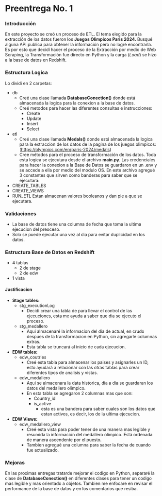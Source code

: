 # Preentrega No. 1

### Introducción

En este proyecto se creó un proceso de ETL. El tema elegido para la extracción de los datos fueron los **Juegos Olimpicos Paris 2024.** Busqué alguna API publica para obtener la información pero no logré encontrarla. Es por esto que decidí hacer el proceso de la Extracción por medio de Web Scraping, la Transformación fue directo en Python y la carga (_Load_) se hizo a la base de datos en Redshift.

### Estructura Logica

Lo dividi en 2 carpetas:

- db
  - Creé una clase llamada **DatabaseConection()** donde está almacenada la logica para la conexion a la base de datos.
  - Creé metodos para hacer las diferentes consultas e instrucciones:
    - Create
    - Update
    - Insert
    - Select
- etl
  - Creé una clase llamada **Medals()** donde está almacenada la logica para la extraccion de los datos de la pagina de los juegos olimpicos: (https://olympics.com/en/paris-2024/medals)
  - Cree métodos para el proceso de transformación de los datos.
    Toda esta logica se ejecutara desde el archivo **main.py**. Las credenciales para hacer la conexion a la Base de Datos se guardaron en un .env y se accede a ella por medio del modulo OS.
    En este archivo agregué 3 constantes que sirven como banderas para saber que se ejecutará:
- CREATE_TABLES
- CREATE_VIEWS
- RUN_ETL
  Estan almacenan valores booleanos y dan pie a que se ejecutara.

### Validaciones

- La base de datos tiene una columna de fecha que toma la ultima ejecucion del preoceso.
- Solo se puede ejecutar una vez al dia para evitar duplicidad en los datos.

### Estructura Base de Datos en Redshift

- 4 tablas
  - 2 de stage
  - 2 de edw
- 1 vista

#### Justificacion

- **Stage tables:**
  - stg_executionLog
    - Decidi crear una tabla de para llevar el control de las ejecuciones, esta me ayuda a saber que dia se ejecuto el proceso.
  - stg_medallero
    - Aqui almacenaré la informacion del dia de actual, en crudo despues de la transformacion en Python, sin agregarle columnas extras.
    - Esta tabla se truncará al inicio de cada ejecucion.
- **EDW tables:**
  - edw_coutries
    - Creé esta tabla para almacenar los paises y asignarles un ID, esto ayudará a relacionar con las otras tablas para crear diferentes tipos de analisis y vistas.
  - edw_medallero
    - Aqui se almacenara la data historica, dia a dia se guardaran los datos del medallero olimpico.
    - En esta tabla se agregaron 2 columnas mas que son:
      - Country_id
      - is_active
        - esta es una bandera para saber cuales son los datos que estan activos, es decir, los de la ultima ejecucion.
- **EDW Views:**
  - edw_medallero_view
    - Creé esta vista para poder tener de una manera mas legible y resumida la información del medallero olimpico. Está ordenada de manera ascendente por el puesto.
    - Tambien agregué una columna para saber la fecha de cuando fue actualizado.

### Mejoras

En las proximas entregas tratarde mejorar el codigo en Python, separaré la clase de **DatabaseConection()** en diferentes clases para tener un codigo mas legible y mas orientado a objetos. Tambien me enfocare en revisar el performance de la base de datos y en los comentarios que resiba.
